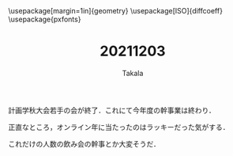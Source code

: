﻿---
title: 20211203
yesterday: 20211202
tomorrow: 20211204
days: 707
author: Takala
header-includes:
  - \usepackage[margin=1in]{geometry}
  - \usepackage[ISO]{diffcoeff}
  - \usepackage{pxfonts}
---



計画学秋大会若手の会が終了．これにて今年度の幹事業は終わり．

正直なところ，オンライン年に当たったのはラッキーだった気がする．


これだけの人数の飲み会の幹事とか大変そうだ．